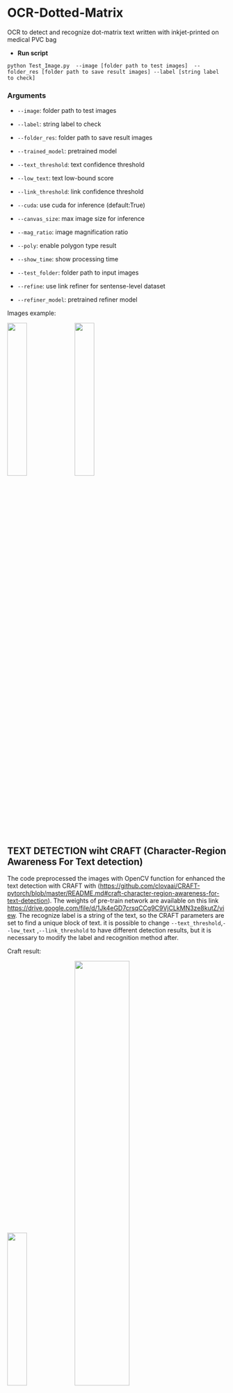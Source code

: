 # OCR-Dotted-Matrix
OCR to detect and recognize dot-matrix text written with inkjet-printed on medical PVC bag

* **Run script**
```
python Test_Image.py  --image [folder path to test images]  --folder_res [folder path to save result images] --label [string label to check]
```


### Arguments

* `--image`: folder path to test images
* `--label`: string label to check
* `--folder_res`: folder path to save result images


* `--trained_model`: pretrained model
* `--text_threshold`: text confidence threshold
* `--low_text`: text low-bound score
* `--link_threshold`: link confidence threshold
* `--cuda`: use cuda for inference (default:True)
* `--canvas_size`: max image size for inference
* `--mag_ratio`: image magnification ratio
* `--poly`: enable polygon type result
* `--show_time`: show processing time
* `--test_folder`: folder path to input images
* `--refine`: use link refiner for sentense-level dataset
* `--refiner_model`: pretrained refiner model



Images example:
<p float="left">
 
 <img src="https://github.com/LeoPits/OCR-Dotted-Matrix/blob/main/Image_readme/A_0.png" width=30% height=30%>
 <img src="https://github.com/LeoPits/OCR-Dotted-Matrix/blob/main/Image_readme/B_9.png" width=30% height=30%>
</p>


## TEXT DETECTION wiht CRAFT (Character-Region Awareness For Text detection)

The code preprocessed the images with OpenCV function for enhanced the text detection with CRAFT with (https://github.com/clovaai/CRAFT-pytorch/blob/master/README.md#craft-character-region-awareness-for-text-detection). 
The weights of pre-train network are available on this link https://drive.google.com/file/d/1Jk4eGD7crsqCCg9C9VjCLkMN3ze8kutZ/view.
The recognize label  is a string of the text, so the CRAFT parameters are set to find a unique block of text. it is possible to change `--text_threshold`,`--low_text` ,`--link_threshold` to have different detection results, but it is necessary to modify the label and recognition method after.


Craft result:
<p float="left">
 <img src="https://github.com/LeoPits/OCR-Dotted-Matrix/blob/main/Image_readme/result_CRAFT/res_preprocessed.jpg" width=30% height=30% >
 <img src="https://github.com/LeoPits/OCR-Dotted-Matrix/blob/main/Image_readme/result_CRAFT/res_preprocessed_mask.jpg" width=50% height=50%>
</p>



## TEXT RECOGNITION with TESSERACT 

The code extract the area around text on original image and fix the text oriention.

The cropped image example:

<img src="https://github.com/LeoPits/OCR-Dotted-Matrix/blob/main/Image_readme/Preprocess/_original_0.jpg" width=30% height=30% >

Morphology Transformations (OpenCV function)  and rescaling of chars with different parameters are applied to the cropped image.

Pre-process cropped image example:

<p float="left">
 <img src="https://github.com/LeoPits/OCR-Dotted-Matrix/blob/main/Image_readme/Preprocess/_preprocess_00.jpg" width=30% height=30%>
 <img src="https://github.com/LeoPits/OCR-Dotted-Matrix/blob/main/Image_readme/Preprocess/_preprocess_140.jpg" width=30% height=30%>
 <img src="https://github.com/LeoPits/OCR-Dotted-Matrix/blob/main/Image_readme/Preprocess/_preprocess_90.jpg" width=30% height=30%>

</p>


I use  Tesseract OCR engine (https://tesseract-ocr.github.io/) with default  page segmentation , the experiments show the LCDDot_FT_500.traineddata performs the best results in this case.
Two methods are used to control the label:
* **SequenceMatcher** is a class available in python module named *difflib*. It can be used for comparing pairs of input sequences. With the function *ratio( )* returns the similarity score ( float in [0,1] ) between input strings. It sums the sizes of all matched sequences returned by function.
* **Regular expression** is a class available in python module named *re*.  The function *re.match()* checks for a match only at the beginning of the string.

Saving all result in json file:
```
        {
            "Name_original_file": "A_0.png",
            "Name_preprocess": "_preprocess_150.jpg",
            "check_label": "LOTTO:L21X45SCAD.:10-2023",
            "tesseract_LCDDot_FT_500_psm3_result": "LOTTO:L21X45SCAD.:10-2023",
            "LCDDot_FT_500_psm3_sequence_matcher_ratio_result": 1.0,
            "LCDDot_FT_500_psm3_bool_re_result": true
        }
    ],
    [
        {
            "Name_original_file": "A_0.png",
            "Name_preprocess": "_preprocess_160.jpg",
            "check_label": "LOTTO:L21X45SCAD.:10-2023",
            "tesseract_LCDDot_FT_500_psm3_result": "LOTTO:L21X4SCAD.:1625555",
            "LCDDot_FT_500_psm3_sequence_matcher_ratio_result": 0.78,
            "LCDDot_FT_500_psm3_bool_re_result": false
        }
    ],
    [
        {
            "Name_original_file": "A_0.png",
            "Name_preprocess": "_preprocess_170.jpg",
            "check_label": "LOTTO:L21X45SCAD.:10-2023",
            "tesseract_LCDDot_FT_500_psm3_result": "LOTTO:L21X45SCAD.:10-2023",
            "LCDDot_FT_500_psm3_sequence_matcher_ratio_result": 1.0,
            "LCDDot_FT_500_psm3_bool_re_result": true
        }
```



## Getting started
### Install dependencies
#### Requirements
- PyTorch>=1.9.0
- torchvision>=0.2.2
- opencv-python>=4.5.2
```
conda env create -f environment.yml
```




